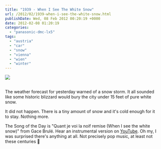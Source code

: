 ```yaml
---
title: "1939 - When I See The White Snow"
url: /2012/02/1939-when-i-see-the-white-snow.html
publishDate: Wed, 08 Feb 2012 00:20:19 +0000
date: 2012-02-08 01:20:19
categories: 
  - "panasonic-dmc-lx5"
tags: 
  - "austria"
  - "car"
  - "snow"
  - "vienna"
  - "wien"
  - "winter"
---
```

<div class="container">
<div class="center"><a target="_blank" href="https://d25zfm9zpd7gm5.cloudfront.net/1200x1200/2012/20120207_094138_ps.jpg"><img src="https://d25zfm9zpd7gm5.cloudfront.net/0600x0600/2012/20120207_094138_ps.jpg" /></a></div>
</div>
<br />

The weather forecast for yesterday warned of a snow storm. It all sounded like some historic blizzard would bury the city under 15 feet of pure white snow.

 It did not happen. There is a tiny amount of snow and it's cold enough for it to stay. Nothing more.

The Song of the Day is "Quant je voi la noif remise (When I see the white snow)" from Gace Brulé. Hear an instrumental version on <a href="http://www.youtube.com/watch?v=4ZGFnGF6bu4" target="_blank">YouTube</a>. Oh my, I was surprised there's anything at all. Not precisely pop music, at least not these centuries 🙂
